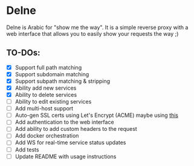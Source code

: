 # Delne

Delne is Arabic for "show me the way". It is a simple reverse proxy with a web interface that allows you to easily show your requests the way ;)

## TO-DOs:

- [x] Support full path matching
- [x] Support subdomain matching
- [x] Support subpath matching & stripping
- [x] Ability add new services
- [x] Ability to delete services
- [ ] Ability to edit existing services
- [ ] Add multi-host support
- [ ] Auto-gen SSL certs using Let's Encrypt (ACME) maybe using [this](https://github.com/foomo/simplecert)
- [ ] Add authentication to the web interface
- [ ] Add ability to add custom headers to the request
- [ ] Add docker orchestration
- [ ] Add WS for real-time service status updates
- [ ] Add tests
- [ ] Update README with usage instructions
